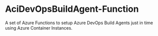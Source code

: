 # AciDevOpsBuildAgent-Function
A set of Azure Functions to setup Azure DevOps Build Agents just in time using Azure Container Instances.
